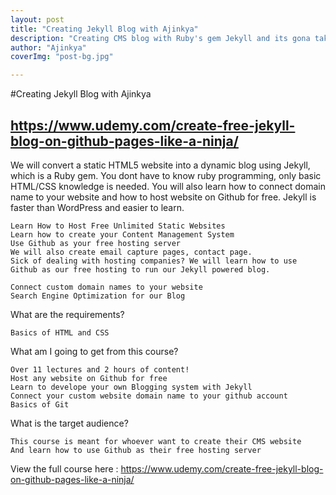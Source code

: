 ```yaml
---
layout: post
title: "Creating Jekyll Blog with Ajinkya"
description: "Creating CMS blog with Ruby's gem Jekyll and its gona take the world."
author: "Ajinkya"
coverImg: "post-bg.jpg"

---
```


#Creating Jekyll Blog with Ajinkya

## https://www.udemy.com/create-free-jekyll-blog-on-github-pages-like-a-ninja/


We will convert a static HTML5 website into a dynamic blog using Jekyll, which is a Ruby gem. You dont have to know ruby programming, only basic HTML/CSS knowledge is needed. You will also learn how to connect domain name to your website and how to host website on Github for free. Jekyll is faster than WordPress and easier to learn.

    Learn How to Host Free Unlimited Static Websites
    Learn how to create your Content Management System
    Use Github as your free hosting server
    We will also create email capture pages, contact page.
    Sick of dealing with hosting companies? We will learn how to use Github as our free hosting to run our Jekyll powered blog.

    Connect custom domain names to your website
    Search Engine Optimization for our Blog
    
    
    
What are the requirements?

    Basics of HTML and CSS

What am I going to get from this course?

    Over 11 lectures and 2 hours of content!
    Host any website on Github for free
    Learn to develope your own Blogging system with Jekyll
    Connect your custom website domain name to your github account
    Basics of Git

What is the target audience?

    This course is meant for whoever want to create their CMS website
    And learn how to use Github as their free hosting server



View the full course here : https://www.udemy.com/create-free-jekyll-blog-on-github-pages-like-a-ninja/
